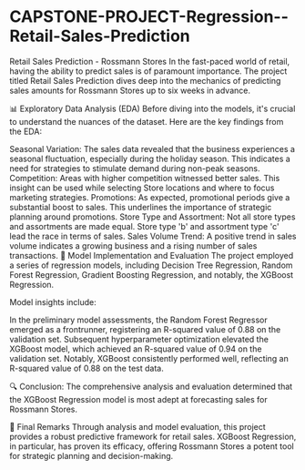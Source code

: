 # CAPSTONE-PROJECT-Regression--Retail-Sales-Prediction

Retail Sales Prediction - Rossmann Stores
In the fast-paced world of retail, having the ability to predict sales is of paramount importance. The project titled Retail Sales Prediction dives deep into the mechanics of predicting sales amounts for Rossmann Stores up to six weeks in advance.

📊 Exploratory Data Analysis (EDA)
Before diving into the models, it's crucial to understand the nuances of the dataset. Here are the key findings from the EDA:

Seasonal Variation: The sales data revealed that the business experiences a seasonal fluctuation, especially during the holiday season. This indicates a need for strategies to stimulate demand during non-peak seasons.
Competition: Areas with higher competition witnessed better sales. This insight can be used while selecting Store locations and where to focus marketing strategies.
Promotions: As expected, promotional periods give a substantial boost to sales. This underlines the importance of strategic planning around promotions.
Store Type and Assortment: Not all store types and assortments are made equal. Store type 'b' and assortment type 'c' lead the race in terms of sales.
Sales Volume Trend: A positive trend in sales volume indicates a growing business and a rising number of sales transactions.
🧮 Model Implementation and Evaluation
The project employed a series of regression models, including Decision Tree Regression, Random Forest Regression, Gradient Boosting Regression, and notably, the XGBoost Regression.

Model insights include:

In the preliminary model assessments, the Random Forest Regressor emerged as a frontrunner, registering an R-squared value of 0.88 on the validation set.
Subsequent hyperparameter optimization elevated the XGBoost model, which achieved an R-squared value of 0.94 on the validation set.
Notably, XGBoost consistently performed well, reflecting an R-squared value of 0.88 on the test data.


🔍 Conclusion: The comprehensive analysis and evaluation determined that the XGBoost Regression model is most adept at forecasting sales for Rossmann Stores.

🎉 Final Remarks
Through analysis and model evaluation, this project provides a robust predictive framework for retail sales. XGBoost Regression, in particular, has proven its efficacy, offering Rossmann Stores a potent tool for strategic planning and decision-making.
